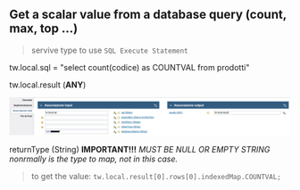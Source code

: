 ## Get a scalar value from a database query (count, max, top ...)

> servive type to use  `SQL Execute Statement`

tw.local.sql = "select count(codice) as COUNTVAL from prodotti"

tw.local.result (**ANY**)

<img src="images/scalar-value.png" alt="variable mapping"/>

returnType (String) **IMPORTANT!!!** *MUST BE NULL OR EMPTY STRING nonrmally is the type to map, not in this case.*

> to get the value: `tw.local.result[0].rows[0].indexedMap.COUNTVAL;`